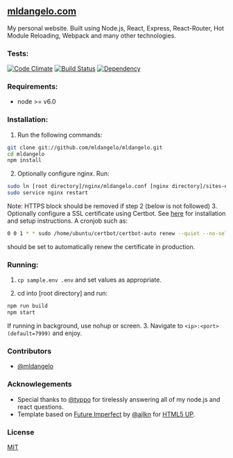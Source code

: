 ## [mldangelo.com](http://mldangelo.com)
My personal website. Built using Node.js, React, Express, React-Router, Hot Module Reloading, Webpack and many other technologies.

### Tests:
[![Code Climate](https://codeclimate.com/github/mldangelo/mldangelo/badges/gpa.svg)](https://codeclimate.com/github/mldangelo/mldangelo)
[![Build Status](https://travis-ci.org/mldangelo/mldangelo.svg?branch=master)](https://travis-ci.org/mldangelo/mldangelo)
[![Dependency](https://david-dm.org/mldangelo/mldangelo.svg)](https://david-dm.org/)

### Requirements:
* node >= v6.0

### Installation:

1. Run the following commands:
  ```bash
  git clone git://github.com/mldangelo/mldangelo.git
  cd mldangelo
  npm install
  ```

2. Optionally configure nginx. Run:

  ```bash
  sudo ln [root directory]/nginx/mldangelo.conf [nginx directory]/sites-enabled/mldangelo.conf
  sudo service nginx restart
  ```
  Note: HTTPS block should be removed if step 2 (below is not followed)
3. Optionally configure a SSL certificate using Certbot. See [here](https://certbot.eff.org/#ubuntutrusty-nginx)
for installation and setup instructions. A cronjob such as:

  ```bash
  0 0 1 * * sudo /home/ubuntu/certbot/certbot-auto renew --quiet --no-self-upgrade
  ```
  
  should be set to automatically renew the certificate in production.


###  Running:

1. ``` cp sample.env .env ``` and set values as appropriate.

2. cd into [root directory] and run:

  ```bash
  npm run build
  npm start
  ```
  If running in background, use nohup or screen.
3. Navigate to `<ip>:<port> (default=7999)` and enjoy.

### Contributors
- [@mldangelo](https://github.com/mldangelo)

### Acknowlegements
- Special thanks to [@typpo](https://github.com/typpo) for tirelessly answering all of my node.js and react questions.
- Template based on [Future Imperfect](https://html5up.net/future-imperfect) by [@ajlkn](https://github.com/ajlkn) for [HTML5 UP](html5up.net).

### License
[MIT](https://github.com/mldangelo/mldangelo/blob/master/LICENSE)
